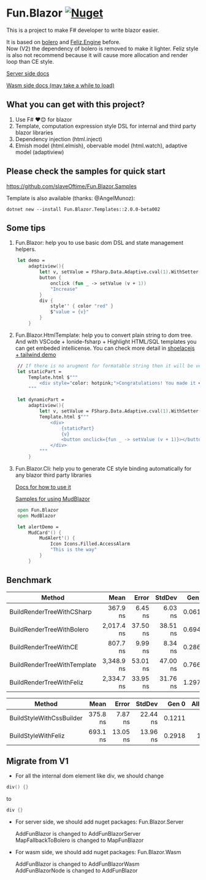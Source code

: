 # Fun.Blazor [![Nuget](https://img.shields.io/nuget/vpre/Fun.Blazor)](https://www.nuget.org/packages/Fun.Blazor)

This is a project to make F# developer to write blazor easier.

It is based on [bolero](https://github.com/fsbolero/Bolero) and  [Feliz.Engine](https://github.com/alfonsogarciacaro/Feliz.Engine) before. \
Now (V2) the dependency of bolero is removed to make it lighter. Feliz style is also not recommend because it will cause more allocation and render loop than CE style.

[Server side docs](https://funblazor.slaveoftime.fun)

[Wasm side docs (may take a while to load)](https://slaveoftime.github.io/Fun.Blazor.Docs/)


## What you can get with this project?

1. Use F# ❤️😊 for blazor
2. Template, computation expression style DSL for internal and third party blazor libraries
4. Dependency injection (html.inject)
3. Elmish model (html.elmish), obervable model (html.watch), adaptive model (adaptiview)


## Please check the samples for quick start

https://github.com/slaveOftime/Fun.Blazor.Samples

Template is also available (thanks: @AngelMunoz):
```shell
dotnet new --install Fun.Blazor.Templates::2.0.0-beta002
```

## Some tips

1. Fun.Blazor: help you to use basic dom DSL and state management helpers.

```fsharp
    let demo =
        adaptiview(){
            let! v, setValue = FSharp.Data.Adaptive.cval(1).WithSetter()
            button {
                onclick (fun _ -> setValue (v + 1))
                "Increase"
            }
            div {
                style'' { color "red" }
                $"value = {v}"
            }
        }
```

2. Fun.Blazor.HtmlTemplate: help you to convert plain string to dom tree. And with VSCode + Ionide-fsharp + Highlight HTML/SQL templates you can get embeded intellicense. You can check more detail in [shoelacejs + tailwind demo](https://github.com/slaveOftime/Fun.Blazor.Samples/tree/main/templates/MinimalBlazorWASMAppWithShoelaceAndTailwind)

```fsharp
    // If there is no arugment for formatable string then it will be very efficient. So it is better to always keep static part and dynamic part in different places.
    let staticPart =
        Template.html $"""
            <div style="color: hotpink;">Congratulations! You made it ❤️</div>
        """

    let dynamicPart =
        adaptiview(){
            let! v, setValue = FSharp.Data.Adaptive.cval(1).WithSetter()
            Template.html $"""
                <div>
                    {staticPart}
                    {v}
                    <button onclick={fun _ -> setValue (v + 1)}></button>
                </div>
            """
        }
```


3. Fun.Blazor.Cli: help you to generate CE style binding automatically for any blazor third party libraries

    [Docs for how to use it](https://funblazor.slaveoftime.fun/cli-usage)
    
    [Samples for using MudBlazor](https://github.com/slaveOftime/Fun.Blazor.Samples/tree/main/templates/MinimalBlazorWASMAppWithMudBlazor)
    

```fsharp
    open Fun.Blazor
    open MudBlazor

    let alertDemo =
        MudCard'() {
            MudAlert'() {
                Icon Icons.Filled.AccessAlarm
                "This is the way"
            }
        }
```


## Benchmark

|                      Method |       Mean |    Error |   StdDev |  Gen 0 |  Gen 1 | Allocated |
|---------------------------- |-----------:|---------:|---------:|-------:|-------:|----------:|
|   BuildRenderTreeWithCSharp |   367.9 ns |  6.45 ns |  6.03 ns | 0.0610 |      - |     384 B |
|   BuildRenderTreeWithBolero | 2,017.4 ns | 37.50 ns | 38.51 ns | 0.6943 | 0.0038 |   4,368 B |
|       BuildRenderTreeWithCE |   807.7 ns |  9.99 ns |  8.34 ns | 0.2861 |      - |   1,800 B |
| BuildRenderTreeWithTemplate | 3,348.9 ns | 53.01 ns | 47.00 ns | 0.7668 | 0.0076 |   4,832 B |
|    BuildRenderTreeWithFeliz | 2,334.7 ns | 33.95 ns | 31.76 ns | 1.2970 | 0.0153 |   8,152 B |


|                   Method |     Mean |    Error |   StdDev |  Gen 0 | Allocated |
|------------------------- |---------:|---------:|---------:|-------:|----------:|
| BuildStyleWithCssBuilder | 375.8 ns |  7.87 ns | 22.44 ns | 0.1211 |     760 B |
|      BuildStyleWithFeliz | 693.1 ns | 13.05 ns | 13.96 ns | 0.2918 |   1,832 B |


## Migrate from V1

- For all the internal dom element like div, we should change
```fsharp
div() {}
```
to
```fsharp
div {}
```

- For server side, we should add nuget packages: Fun.Blazor.Server

    AddFunBlazor is changed to AddFunBlazorServer \
    MapFallbackToBolero is changed to MapFunBlazor

- For wasm side, we should add nuget packages: Fun.Blazor.Wasm

    AddFunBlazor is changed to AddFunBlazorWasm \
    AddFunBlazorNode is changed to AddFunBlazor
